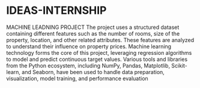 # IDEAS-INTERNSHIP
MACHINE LEADNING PROJECT
The project uses a structured dataset containing different features such as the number of rooms, size of the property, location, and other related attributes. These features are analyzed to understand their influence on property prices. Machine learning technology forms the core of this project, leveraging regression algorithms to model and predict continuous target values. Various tools and libraries from the Python ecosystem, including NumPy, Pandas, Matplotlib, Scikit-learn, and Seaborn, have been used to handle data preparation, visualization, model training, and performance evaluation
